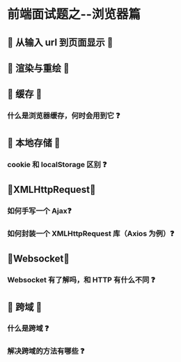# 前端面试题之--浏览器篇

## 🍅 从输入 url 到页面显示 🍅

## 🍅 渲染与重绘 🍅

## 🍅 缓存 🍅

### 什么是浏览器缓存，何时会用到它 ❓

## 🍅 本地存储 🍅

### cookie 和 localStorage 区别 ❓

## 🍅XMLHttpRequest🍅

### 如何手写一个 Ajax❓

### 如何封装一个 XMLHttpRequest 库（Axios 为例）❓

## 🍅Websocket🍅

### Websocket 有了解吗，和 HTTP 有什么不同 ❓

## 🍅 跨域 🍅

### 什么是跨域 ❓

### 解决跨域的方法有哪些 ❓
